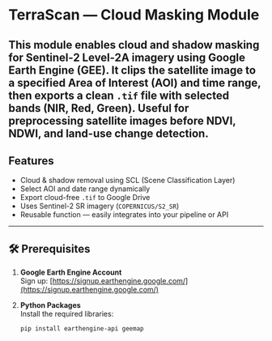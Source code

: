 #  TerraScan — Cloud Masking Module
This module enables **cloud and shadow masking** for Sentinel-2 Level-2A imagery using Google Earth Engine (GEE). It clips the satellite image to a specified **Area of Interest (AOI)** and **time range**, then exports a clean `.tif` file with selected bands (NIR, Red, Green).
Useful for preprocessing satellite images before NDVI, NDWI, and land-use change detection.
---
##  Features

-  Cloud & shadow removal using SCL (Scene Classification Layer)
-  Select AOI and date range dynamically
-  Export cloud-free `.tif` to Google Drive
- Uses Sentinel-2 SR imagery (`COPERNICUS/S2_SR`)
- Reusable function — easily integrates into your pipeline or API

---

## 🛠 Prerequisites

1. **Google Earth Engine Account**  
   Sign up: [https://signup.earthengine.google.com/](https://signup.earthengine.google.com/)

2. **Python Packages**  
   Install the required libraries:

   ```bash
   pip install earthengine-api geemap
   
